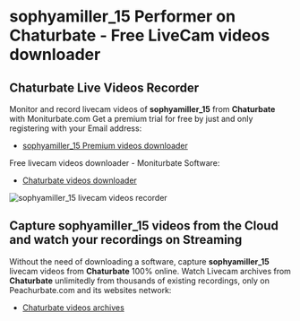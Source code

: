 # sophyamiller_15 Performer on Chaturbate - Free LiveCam videos downloader

## Chaturbate Live Videos Recorder

Monitor and record livecam videos of **sophyamiller_15** from **Chaturbate** with Moniturbate.com
Get a premium trial for free by just and only registering with your Email address:
* [sophyamiller_15 Premium videos downloader](https://moniturbate.com/request-demo-licence-key.html)

Free livecam videos downloader - Moniturbate Software:
* [Chaturbate videos downloader](https://moniturbate.com/moniturbate-download-software.html)

![sophyamiller_15 livecam videos recorder](https://peachurnet.com/templates/moniturbate-software.png)


## Capture sophyamiller_15 videos from the Cloud and watch your recordings on Streaming

Without the need of downloading a software, capture **sophyamiller_15** livecam videos from **Chaturbate** 100% online.
Watch Livecam archives from **Chaturbate** unlimitedly from thousands of existing recordings, only on Peachurbate.com and its websites network:
* [Chaturbate videos archives](https://peachurnet.com/)